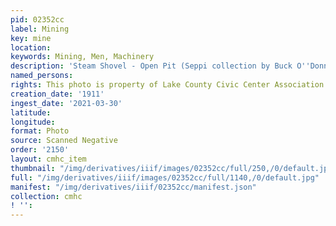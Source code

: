 ```yaml
---
pid: 02352cc
label: Mining
key: mine
location: 
keywords: Mining, Men, Machinery
description: 'Steam Shovel - Open Pit (Seppi collection by Buck O''Donnell) (drawing) '
named_persons: 
rights: This photo is property of Lake County Civic Center Association.
creation_date: '1911'
ingest_date: '2021-03-30'
latitude: 
longitude: 
format: Photo
source: Scanned Negative
order: '2150'
layout: cmhc_item
thumbnail: "/img/derivatives/iiif/images/02352cc/full/250,/0/default.jpg"
full: "/img/derivatives/iiif/images/02352cc/full/1140,/0/default.jpg"
manifest: "/img/derivatives/iiif/02352cc/manifest.json"
collection: cmhc
! '': 
---
```

